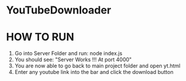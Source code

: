 # YouTubeDownloader

# HOW TO RUN
1. Go into Server Folder and run: node index.js
2. You should see: "Server Works !!! At port 4000"
3. You are now able to go back to main project folder and open yt.html
4. Enter any youtube link into the bar and click the download button

